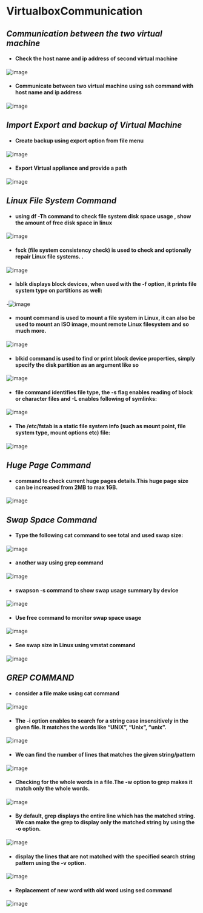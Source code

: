 # VirtualboxCommunication
## *Communication between the two virtual machine*
- #### Check the host name and  ip address of second virtual machine 
![image](https://user-images.githubusercontent.com/103022040/162429024-4c1c460e-f3fb-4ef7-bdb6-d40e4a436156.png)
- #### Communicate between two virtual machine using ssh command with host name and ip address
![image](https://user-images.githubusercontent.com/103022040/162430076-e8fcf692-bc2a-478a-9856-5bcc28faecd0.png)
## *Import Export and backup of Virtual Machine*
- #### Create backup using export option from file menu
![image](https://user-images.githubusercontent.com/103022040/162432926-25f9f3f8-92b4-4f07-90d8-bda50296c176.png)
- #### Export Virtual appliance and provide a path
![image](https://user-images.githubusercontent.com/103022040/162433248-4291672d-3519-420b-a68f-ab6f5b36f6f4.png)
## *Linux File System Command*
- #### using  df -Th command to check file system disk space usage , show the amount of free disk space in linux
![image](https://user-images.githubusercontent.com/103022040/162564982-1e6592c8-6881-493f-9a29-61a81809bc0a.png)
- #### fsck (file system consistency check) is used to check and optionally repair Linux file systems. . 
![image](https://user-images.githubusercontent.com/103022040/162565276-3ea52dc6-e20c-40cc-b081-f1ba4905c470.png)
- #### lsblk displays block devices, when used with the -f option, it prints file system type on partitions as well:
-![image](https://user-images.githubusercontent.com/103022040/162565442-5bba3b27-a283-4dcc-af1c-f7a3b45acb8f.png)
 - #### mount command is used to mount a file system in Linux, it can also be used to mount an ISO image, mount remote Linux filesystem and so much more.
![image](https://user-images.githubusercontent.com/103022040/162565667-2bd667df-16b8-40bb-bd07-ff3b67a58572.png)
- #### blkid command is used to find or print block device properties, simply specify the disk partition as an argument like so
![image](https://user-images.githubusercontent.com/103022040/162566109-11d632e0-1f73-4dd8-8ddd-bf241ca826d5.png)
- #### file command identifies file type, the -s flag enables reading of block or character files and -L enables following of symlinks:
![image](https://user-images.githubusercontent.com/103022040/162566464-e6684740-275e-4ebc-9e21-692e92336282.png)
- #### The /etc/fstab is a static file system info (such as mount point, file system type, mount options etc) file:
![image](https://user-images.githubusercontent.com/103022040/162566564-16213754-f256-41e2-b130-847d91205438.png)
##  *Huge Page Command*
- #### command to check current huge pages details.This huge page size can be increased from 2MB to max 1GB.
![image](https://user-images.githubusercontent.com/103022040/162566921-c4331df1-6764-4ab2-a009-38b48584d388.png)
## *Swap Space Command*
- #### Type the following cat command to see total and used swap size:
![image](https://user-images.githubusercontent.com/103022040/162568340-dbca96e8-fea0-43d8-b097-8a179e3b5aa6.png)
- #### another way using grep command
![image](https://user-images.githubusercontent.com/103022040/162568407-abd85f6d-90eb-4ccc-a0f6-135317a32ed2.png)
- #### swapson -s command to show swap usage summary by device
![image](https://user-images.githubusercontent.com/103022040/162568554-9ab2402d-7eb5-47bb-8567-f8f4de318731.png)
- #### Use free command to monitor swap space usage
![image](https://user-images.githubusercontent.com/103022040/162568603-193df89a-e964-4abd-9a0b-8a8a5cf2f882.png)
- #### See swap size in Linux using vmstat command
![image](https://user-images.githubusercontent.com/103022040/162568683-6290b5bd-b0cd-44a1-9b8a-9abfbe2e3ce1.png)
## *GREP COMMAND*
- #### consider a file make using cat command
![image](https://user-images.githubusercontent.com/103022040/162569437-f1834f64-2886-4d00-bb4e-f0717b532998.png)
- #### The -i option enables to search for a string case insensitively in the given file. It matches the words like “UNIX”, “Unix”, “unix”. 
![image](https://user-images.githubusercontent.com/103022040/162569481-ba1ccfb4-9077-4d0e-b6ef-e285ec0a007d.png)
- #### We can find the number of lines that matches the given string/pattern 
![image](https://user-images.githubusercontent.com/103022040/162569621-072bbfe2-f2a7-4ab2-a116-0c4bb66457d4.png)
- #### Checking for the whole words in a file.The -w option to grep makes it match only the whole words. 
![image](https://user-images.githubusercontent.com/103022040/162569705-057dfb04-fdd7-4f88-bcc8-739bc11231ec.png)
- #### By default, grep displays the entire line which has the matched string. We can make the grep to display only the matched string by using the -o option. 
![image](https://user-images.githubusercontent.com/103022040/162569757-9844917d-854d-4fc8-b508-04b8a21e2e77.png)
- ####  display the lines that are not matched with the specified search string pattern using the -v option. 
![image](https://user-images.githubusercontent.com/103022040/162569811-06167018-edea-4d1c-a5a4-9321da3a6a90.png)
- #### Replacement of new word with old word using sed command 
![image](https://user-images.githubusercontent.com/103022040/162572573-e9a5ffb0-f92f-4101-8a81-ad7920604369.png)


